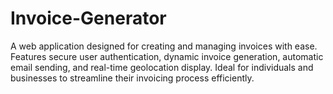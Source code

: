 # Invoice-Generator
A web application designed for creating and managing invoices with ease. Features secure user authentication, dynamic invoice generation, automatic email sending, and real-time geolocation display. Ideal for individuals and businesses to streamline their invoicing process efficiently.
